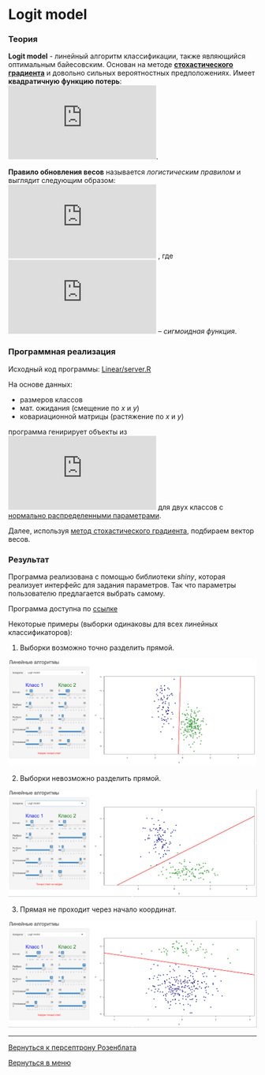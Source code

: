 # Logit model

### Теория

**Logit model** - линейный алгоритм классификации, также являющийся оптимальным
байесовским. Основан на методе __[стохастического градиента](stoh.md)__
и довольно сильных вероятностных предположениях.
Имеет __квадратичную функцию потерь__: 
![](http://latex.codecogs.com/svg.latex?%5Cmathcal%7BL%7D%28M%29%20%3D%20%5Clog_2%281%20&plus;%20e%5E%7B-M%7D%29).

__Правило обновления весов__ называется _логистическим правилом_ и выглядит следующим
образом:
![](http://latex.codecogs.com/svg.latex?w%20%3A%3D%20w&plus;%5Ceta%20y_ix_i%5Csigma%28-%5Clangle%20w%2Cx_i%20%5Crangle%20y_i%29)
, где
![](http://latex.codecogs.com/svg.latex?%5Csigma%28-M_i%29%20%3D%20%5Cfrac%7B1%7D%7B1%20&plus;%20e%5E%7BM_i%7D%7D)
– _сигмоидная функция_.


### Программная реализация

Исходный код программы: [Linear/server.R](../Linear/server.R)

На основе данных:

- размеров классов
- мат. ожидания (смещение по _х_ и _y_)
- ковариационной матрицы (растяжение по _x_ и _y_)

программа генирирует объекты из
![](http://latex.codecogs.com/svg.latex?%5Cmathbb%7BR%7D%5E2)
для двух классов с <u>нормально распределенными параметрами</u>.

Далее, используя [метод стохастического градиента](stoh.md),
подбираем вектор весов. 

### Результат

Программа реализована с помощью библиотеки *shiny*, которая реализует
интерфейс для задания параметров. Так что параметры пользователю
предлагается выбрать самому.

Программа доступна по
[ссылке](https://dmitriypenetrator.shinyapps.io/adaline/)

Некоторые примеры (выборки одинаковы для всех линейных классификаторов):

1) Выборки возможно точно разделить прямой.

![](pict/log1.png)

2) Выборки невозможно разделить прямой.

![](pict/log2.png)

3) Прямая не проходит через начало координат.

![](pict/log3.png)

----

[Вернуться к персептрону Розенблата](perseptron.md)

[Вернуться в меню](../../README.md)

